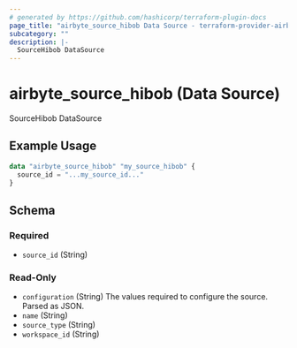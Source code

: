 ```yaml
---
# generated by https://github.com/hashicorp/terraform-plugin-docs
page_title: "airbyte_source_hibob Data Source - terraform-provider-airbyte"
subcategory: ""
description: |-
  SourceHibob DataSource
---
```


# airbyte_source_hibob (Data Source)

SourceHibob DataSource

## Example Usage

```terraform
data "airbyte_source_hibob" "my_source_hibob" {
  source_id = "...my_source_id..."
}
```

<!-- schema generated by tfplugindocs -->
## Schema

### Required

- `source_id` (String)

### Read-Only

- `configuration` (String) The values required to configure the source. Parsed as JSON.
- `name` (String)
- `source_type` (String)
- `workspace_id` (String)


